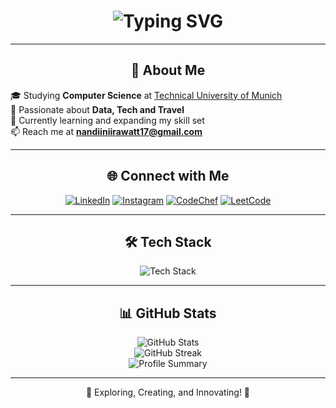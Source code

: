 <h1 align="center">
  <img src="https://readme-typing-svg.herokuapp.com?font=Fira+Code&weight=500&size=30&duration=3000&pause=1000&color=FF69B4&background=0D1117&center=true&vCenter=true&width=1000&lines=Welcome,+I'm+Nandiinii+Rawatt!;Data+Analyst++%7C+Data+Engineer+Enthusiast;Tech+Explorer+%7C+Lifelong+Learner" alt="Typing SVG" />
</h1>

---

<h2 align="center">🚀 About Me</h2>

🎓 Studying **Computer Science** at [Technical University of Munich](https://www.tum.de/)<br>
🔭 Passionate about **Data, Tech and Travel**<br>
🌱 Currently learning and expanding my skill set<br>
📫 Reach me at **[nandiiniirawatt17@gmail.com](mailto:nandiiniirawatt17@gmail.com)**

---

<h2 align="center">🌐 Connect with Me</h2>

<p align="center">
  <a href="https://www.linkedin.com/in/nandiinii-rawatt/" target="_blank"><img src="https://img.shields.io/badge/LinkedIn-%230077B5.svg?style=for-the-badge&logo=linkedin&logoColor=white" alt="LinkedIn"/></a>
  <a href="https://www.instagram.com/__nandiiniirwtt__/" target="_blank"><img src="https://img.shields.io/badge/Instagram-%23E4405F.svg?style=for-the-badge&logo=instagram&logoColor=white" alt="Instagram"/></a>
  <a href="https://www.codechef.com/users/nandiiniirawatt" target="_blank"><img src="https://img.shields.io/badge/CodeChef-%230DB7ED.svg?style=for-the-badge&logo=codechef&logoColor=white" alt="CodeChef"/></a>
  <a href="https://www.leetcode.com/nandiiniirawatt" target="_blank"><img src="https://img.shields.io/badge/LeetCode-%23FFA116.svg?style=for-the-badge&logo=leetcode&logoColor=white" alt="LeetCode"/></a>
</p>

---

<h2 align="center">🛠️ Tech Stack</h2>

<p align="center">
  <img src="https://skillicons.dev/icons?i=aws,azure,docker,kubernetes,python,java,react,postgres,mysql,git,figma,linux,sql,powerbi&theme=dark" alt="Tech Stack"/>
</p>

---

<h2 align="center">📊 GitHub Stats</h2>

<p align="center">
  <img src="https://github-readme-stats.vercel.app/api?username=NandiiniiRawatt&show_icons=true&theme=tokyonight" alt="GitHub Stats" />
  <br/>
  <img src="https://github-readme-streak-stats.herokuapp.com/?user=NandiiniiRawatt&theme=tokyonight" alt="GitHub Streak" />
  <br/>
  <img src="https://github-profile-summary-cards.vercel.app/api/cards/profile-details?username=NandiiniiRawatt&theme=tokyonight" alt="Profile Summary" />
</p>

---

<p align="center">
  🌟 Exploring, Creating, and Innovating! 🌟
</p>

